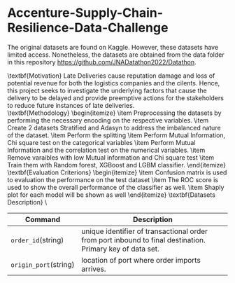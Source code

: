 # Accenture-Supply-Chain-Resilience-Data-Challenge


The original datasets are found on Kaggle. However, these datasets have limited access. Nonetheless, the datasets are obtained from the data folder in this repository https://github.com/JNADatathon2022/Datathon.

\textbf{Motivation}
Late Deliveries cause reputation damage and loss of potential revenue for both the logistics companies and the cilents. Hence, this project seeks to investigate the underlying factors that cause the delivery to be delayed and provide preemptive actions for the stakeholders to reduce future instances of late deliveries. \
\textbf{Methodology}
\begin{itemize}
\item Preprocessing the datasets by performing the necessary encoding on the respective variables.
\item Create 2 datasets Stratified and Adasyn to address the imbalanced nature of the dataset.
\item Perform the splitting
\item Perform Mutual Information, Chi square test on the categorical variables
\item Perform Mutual Information and the correlation test on the numerical variables.
\item Remove varaibles with low Mutual information and Chi square test
\item Train them with Random forest, XGBoost and LGBM classifier.
\end{itemize}
\textbf{Evaluation Criterions}
\begin{itemize}
\item Confusion matrix is used to evaluation the performance on the test dataset
\item The ROC score is used to show the overall performance of the classifier as well.
\item Shaply plot for each model will be shown as well
\end{itemize}
\textbf{Datasets Description} \

| Command | Description |
| --- | --- |
| `order_id`(string) | unique identifier of transactional order from port inbound to final destination. Primary key of data set. |
| `origin_port`(string) | location of port where order imports arrives. |
